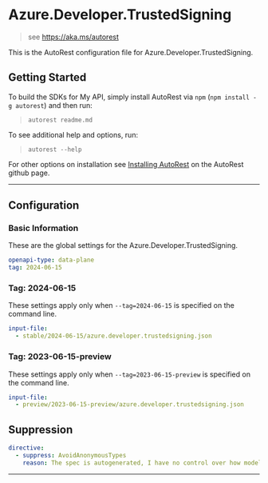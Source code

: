 # Azure.Developer.TrustedSigning

> see https://aka.ms/autorest

This is the AutoRest configuration file for Azure.Developer.TrustedSigning.

## Getting Started

To build the SDKs for My API, simply install AutoRest via `npm` (`npm install -g autorest`) and then run:

> `autorest readme.md`

To see additional help and options, run:

> `autorest --help`

For other options on installation see [Installing AutoRest](https://aka.ms/autorest/install) on the AutoRest github page.

---

## Configuration

### Basic Information

These are the global settings for the Azure.Developer.TrustedSigning.

```yaml
openapi-type: data-plane
tag: 2024-06-15
```

### Tag: 2024-06-15

These settings apply only when `--tag=2024-06-15` is specified on the command line.

```yaml $(tag) == '2024-06-15'
input-file:
  - stable/2024-06-15/azure.developer.trustedsigning.json
```

### Tag: 2023-06-15-preview

These settings apply only when `--tag=2023-06-15-preview` is specified on the command line.

```yaml $(tag) == '2023-06-15-preview'
input-file:
  - preview/2023-06-15-preview/azure.developer.trustedsigning.json
```

## Suppression

``` yaml
directive:
  - suppress: AvoidAnonymousTypes
    reason: The spec is autogenerated, I have no control over how models are defined.
```

---

